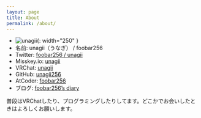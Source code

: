 ```yaml
---
layout: page
title: About
permalink: /about/
---
```

- ![unagii](/assets/unagii.png){: width="250" }
- 名前: unagii（うなぎ） / foobar256
- Twitter: [foobar256 / unagii](https://twitter.com/foobar256256)
- Misskey.io: [unagii](https://misskey.io/@unagii)
- VRChat: [unagii](https://vrchat.com/home/user/usr_ee3aafca-fb01-4ff0-9391-c275cc0fd169)
- GitHub: [unagii256](https://github.com/unagii256)
- AtCoder: [foobar256](https://atcoder.jp/users/foobar256)
- ブログ: [foobar256’s diary](https://foobar256.hatenablog.com/)

普段はVRChatしたり、プログラミングしたりしてます。どこかでお会いしたときはよろしくお願いします。
